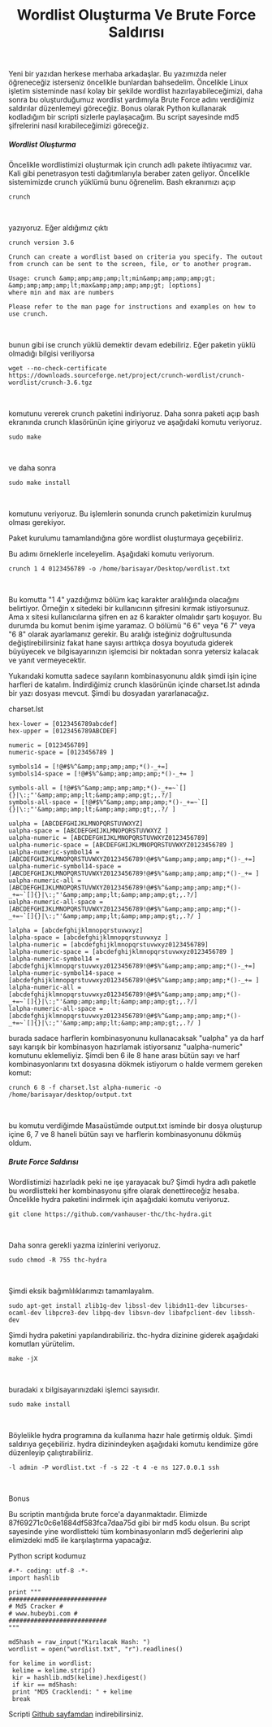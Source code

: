 ﻿---
title: Wordlist Oluşturma Ve Brute Force Saldırısı
category: blog
last_modified_at: 2017-06-22
---
Yeni bir yazıdan herkese merhaba arkadaşlar. Bu yazımızda neler öğreneceğiz isterseniz öncelikle bunlardan bahsedelim. Öncelikle Linux işletim sisteminde nasıl kolay bir şekilde wordlist hazırlayabileceğimizi, daha sonra bu oluşturduğumuz wordlist yardımıyla Brute Force adını verdiğimiz saldırılar düzenlemeyi göreceğiz. Bonus olarak Python kullanarak kodladığım bir scripti sizlerle paylaşacağım. Bu script sayesinde md5 şifrelerini nasıl kırabileceğimizi göreceğiz.
<h5>Wordlist Oluşturma</h5>
Öncelikle wordlistimizi oluşturmak için crunch adlı pakete ihtiyacımız var. Kali gibi penetrasyon testi dağıtımlarıyla beraber zaten geliyor. Öncelikle sistemimizde crunch yüklümü bunu öğrenelim. Bash ekranımızı açıp

    crunch

&nbsp;

yazıyoruz. Eğer aldığımız çıktı



    crunch version 3.6
    
    Crunch can create a wordlist based on criteria you specify. The outout from crunch can be sent to the screen, file, or to another program.
    
    Usage: crunch &amp;amp;amp;amp;lt;min&amp;amp;amp;amp;gt; &amp;amp;amp;amp;lt;max&amp;amp;amp;amp;gt; [options]
    where min and max are numbers
    
    Please refer to the man page for instructions and examples on how to use crunch.



&nbsp;

bunun gibi ise crunch yüklü demektir devam edebiliriz. Eğer paketin yüklü olmadığı bilgisi veriliyorsa

    wget --no-check-certificate https://downloads.sourceforge.net/project/crunch-wordlist/crunch-wordlist/crunch-3.6.tgz

&nbsp;

komutunu vererek crunch paketini indiriyoruz. Daha sonra paketi açıp bash ekranında crunch klasörünün içine giriyoruz ve aşağıdaki komutu veriyoruz.

    sudo make

&nbsp;

ve daha sonra

    sudo make install

&nbsp;

komutunu veriyoruz. Bu işlemlerin sonunda crunch paketimizin kurulmuş olması gerekiyor.

Paket kurulumu tamamlandığına göre wordlist oluşturmaya geçebiliriz.

Bu adımı örneklerle inceleyelim. Aşağıdaki komutu veriyorum.

    crunch 1 4 0123456789 -o /home/barisayar/Desktop/wordlist.txt

&nbsp;

Bu komutta "1 4" yazdığımız bölüm kaç karakter aralılığında olacağını belirtiyor. Örneğin x sitedeki bir kullanıcının şifresini kırmak istiyorsunuz. Ama x sitesi kullanıcılarına şifren en az 6 karakter olmalıdır şartı koşuyor. Bu durumda bu komut benim işime yaramaz. O bölümü "6 6" veya "6 7" veya "6 8" olarak ayarlamanız gerekir. Bu aralığı isteğiniz doğrultusunda değiştirebilirsiniz fakat hane sayısı arttıkça dosya boyutuda giderek büyüyecek ve bilgisayarınızın işlemcisi bir noktadan sonra yetersiz kalacak ve yanıt vermeyecektir.

Yukarıdaki komutta sadece sayıların kombinasyonunu aldık şimdi işin içine harfleri de katalım. İndirdiğimiz crunch klasörünün içinde charset.lst adında bir yazı dosyası mevcut. Şimdi bu dosyadan yararlanacağız.

charset.lst

    hex-lower = [0123456789abcdef]
    hex-upper = [0123456789ABCDEF]
    
    numeric = [0123456789]
    numeric-space = [0123456789 ]
    
    symbols14 = [!@#$%^&amp;amp;amp;amp;*()-_+=]
    symbols14-space = [!@#$%^&amp;amp;amp;amp;*()-_+= ]
    
    symbols-all = [!@#$%^&amp;amp;amp;amp;*()-_+=~`[]{}|\:;"'&amp;amp;amp;lt;&amp;amp;amp;gt;,.?/]
    symbols-all-space = [!@#$%^&amp;amp;amp;amp;*()-_+=~`[]{}|\:;"'&amp;amp;amp;lt;&amp;amp;amp;gt;,.?/ ]
    
    ualpha = [ABCDEFGHIJKLMNOPQRSTUVWXYZ]
    ualpha-space = [ABCDEFGHIJKLMNOPQRSTUVWXYZ ]
    ualpha-numeric = [ABCDEFGHIJKLMNOPQRSTUVWXYZ0123456789]
    ualpha-numeric-space = [ABCDEFGHIJKLMNOPQRSTUVWXYZ0123456789 ]
    ualpha-numeric-symbol14 = [ABCDEFGHIJKLMNOPQRSTUVWXYZ0123456789!@#$%^&amp;amp;amp;amp;*()-_+=]
    ualpha-numeric-symbol14-space = [ABCDEFGHIJKLMNOPQRSTUVWXYZ0123456789!@#$%^&amp;amp;amp;amp;*()-_+= ]
    ualpha-numeric-all = [ABCDEFGHIJKLMNOPQRSTUVWXYZ0123456789!@#$%^&amp;amp;amp;amp;*()-_+=~`[]{}|\:;"'&amp;amp;amp;lt;&amp;amp;amp;gt;,.?/]
    ualpha-numeric-all-space = [ABCDEFGHIJKLMNOPQRSTUVWXYZ0123456789!@#$%^&amp;amp;amp;amp;*()-_+=~`[]{}|\:;"'&amp;amp;amp;lt;&amp;amp;amp;gt;,.?/ ]
    
    lalpha = [abcdefghijklmnopqrstuvwxyz]
    lalpha-space = [abcdefghijklmnopqrstuvwxyz ]
    lalpha-numeric = [abcdefghijklmnopqrstuvwxyz0123456789]
    lalpha-numeric-space = [abcdefghijklmnopqrstuvwxyz0123456789 ]
    lalpha-numeric-symbol14 = [abcdefghijklmnopqrstuvwxyz0123456789!@#$%^&amp;amp;amp;amp;*()-_+=]
    lalpha-numeric-symbol14-space = [abcdefghijklmnopqrstuvwxyz0123456789!@#$%^&amp;amp;amp;amp;*()-_+= ]
    lalpha-numeric-all = [abcdefghijklmnopqrstuvwxyz0123456789!@#$%^&amp;amp;amp;amp;*()-_+=~`[]{}|\:;"'&amp;amp;amp;lt;&amp;amp;amp;gt;,.?/]
    lalpha-numeric-all-space = [abcdefghijklmnopqrstuvwxyz0123456789!@#$%^&amp;amp;amp;amp;*()-_+=~`[]{}|\:;"'&amp;amp;amp;lt;&amp;amp;amp;gt;,.?/ ]

burada sadace harflerin kombinasyonunu kullanacaksak "ualpha" ya da harf sayı karışık bir kombinasyon hazırlamak istiyorsanız "ualpha-numeric" komutunu eklemeliyiz. Şimdi ben 6 ile 8 hane arası bütün sayı ve harf kombinasyonlarını txt dosyasına dökmek istiyorum o halde vermem gereken komut:

    crunch 6 8 -f charset.lst alpha-numeric -o /home/barisayar/desktop/output.txt

&nbsp;

bu komutu verdiğimde Masaüstümde output.txt isminde bir dosya oluşturup içine 6, 7 ve 8 haneli bütün sayı ve harflerin kombinasyonunu dökmüş oldum.
<h5>Brute Force Saldırısı</h5>
Wordlistimizi hazırladık peki ne işe yarayacak bu? Şimdi hydra adlı paketle bu wordlistteki her kombinasyonu şifre olarak denettireceğiz hesaba. Öncelikle hydra paketini indirmek için aşağıdaki komutu veriyoruz.

    git clone https://github.com/vanhauser-thc/thc-hydra.git

&nbsp;

Daha sonra gerekli yazma izinlerini veriyoruz.

    sudo chmod -R 755 thc-hydra

&nbsp;

Şimdi eksik bağımlılıklarımızı tamamlayalım.

    sudo apt-get install zlib1g-dev libssl-dev libidn11-dev libcurses-ocaml-dev libpcre3-dev libpq-dev libsvn-dev libafpclient-dev libssh-dev

Şimdi hydra paketini yapılandırabiliriz. thc-hydra dizinine giderek aşağıdaki komutları yürütelim.

    make -jX

&nbsp;

buradaki x bilgisayarınızdaki işlemci sayısıdır.

    sudo make install

&nbsp;

Böylelikle hydra programına da kullanıma hazır hale getirmiş olduk. Şimdi saldırıya geçebiliriz. hydra dizinindeyken aşağıdaki komutu kendimize göre düzenleyip çalıştırabiliriz.

    -l admin -P wordlist.txt -f -s 22 -t 4 -e ns 127.0.0.1 ssh

&nbsp;

Bonus

Bu scriptin mantığıda brute force'a dayanmaktadır. Elimizde 87f69271c0c6e1884df583fca7daa75d gibi bir md5 kodu olsun. Bu script sayesinde yine wordlistteki tüm kombinasyonların md5 değerlerini alıp elimizdeki md5 ile karşılaştırma yapacağız.

Python script kodumuz


    #-*- coding: utf-8 -*-
    import hashlib
     
    print """
    ###########################
    # Md5 Cracker #
    # www.hubeybi.com #
    ###########################
    """
     
    md5hash = raw_input("Kırılacak Hash: ")
    wordlist = open("wordlist.txt", "r").readlines()
     
    for kelime in wordlist:
     kelime = kelime.strip()
     kir = hashlib.md5(kelime).hexdigest()
     if kir == md5hash:
     print "MD5 Cracklendi: " + kelime
     break

Scripti <a href="https://github.com/hubeybi/md5-crack">Github sayfamdan</a> indirebilirsiniz.